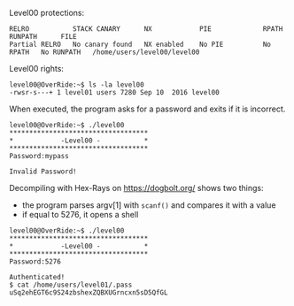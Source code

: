 Level00 protections:
```Shell
RELRO           STACK CANARY      NX            PIE             RPATH      RUNPATH      FILE
Partial RELRO   No canary found   NX enabled    No PIE          No RPATH   No RUNPATH   /home/users/level00/level00
```

Level00 rights:
```Shell
level00@OverRide:~$ ls -la level00 
-rwsr-s---+ 1 level01 users 7280 Sep 10  2016 level00
```

When executed, the program asks for a password and exits if it is incorrect.
```Shell
level00@OverRide:~$ ./level00 
***********************************
*            -Level00 -           *
***********************************
Password:mypass

Invalid Password!
```

Decompiling with Hex-Rays on https://dogbolt.org/ shows two things:
- the program parses argv[1] with `scanf()` and compares it with a value
- if equal to 5276, it opens a shell

```Shell
level00@OverRide:~$ ./level00
***********************************
*            -Level00 -           *
***********************************
Password:5276

Authenticated!
$ cat /home/users/level01/.pass
uSq2ehEGT6c9S24zbshexZQBXUGrncxn5sD5QfGL
```